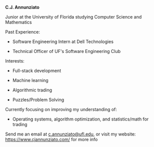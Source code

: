 **C.J. Annunziato**

Junior at the University of Florida studying Computer Science and Mathematics

Past Experience:

- Software Engineering Intern at Dell Technologies
  
- Technical Officer of UF's Software Engineering Club
  

Interests:

- Full-stack development
  
- Machine learning
  
- Algorithmic trading
  
- Puzzles/Problem Solving
  

Currently focusing on improving my understanding of:

- Operating systems, algorithm optimization, and statistics/math for trading
  
  
Send me an email at c.annunziato@ufl.edu, or visit my website: https://www.cjannunziato.com/ for more info

<!---
cjannun/cjannun is a ✨ special ✨ repository because its `README.md` (this file) appears on your GitHub profile.
You can click the Preview link to take a look at your changes.
--->
